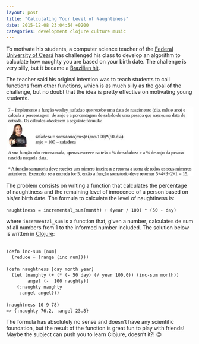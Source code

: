 ```yaml
---
layout: post
title: "Calculating Your Level of Naughtiness"
date: 2015-12-08 23:04:54 +0200
categories: development clojure culture music
---
```


To motivate his students, a computer science teacher of the <a href="http://www.quixada.ufc.br/" target="_blank">Federal University of Ceará</a> has challenged his class to develop an algorithm to calculate how naughty you are based on your birth date. The challenge is very silly, but it became a <a href="http://g1.globo.com/ceara/noticia/2015/12/professor-cita-wesley-safadao-em-questao-de-logica-e-vira-hit-na-web.html" target="_blank">Brazilian hit</a>.

The teacher said his original intention was to teach students to call functions from other functions, which is as much silly as the goal of the challenge, but no doubt that the idea is pretty effective on motivating young students.

<a href="http://www.hildeberto.com/wp-content/uploads/2015/12/safadao_questao_materia.jpg">![safadao_questao_materia.jpg](/images/posts/safadao_questao_materia.jpg)</a>

The problem consists on writing a function that calculates the percentage of naughtiness and the remaining level of innocence of a person based on his/er birth date. The formula to calculate the level of naughtiness is:

`naughtiness = incremental_sum(month) + (year / 100) * (50 - day)`

where `incremental_sum` is a function that, given a number, calculates de sum of all numbers from 1 to the informed number included. The solution below is written in <a href="http://clojure.org" target="_blank">Clojure</a>:

```

(defn inc-sum [num]
  (reduce + (range (inc num))))

(defn naughtness [day month year]
  (let [naughty (+ (* (- 50 day) (/ year 100.0)) (inc-sum month)) 
        angel (-  100 naughty)] 
    {:naughty naughty 
     :angel angel}))

(naughtness 10 9 78)
=> {:naughty 76.2, :angel 23.8}

```

The formula has absolutely no sense and doesn’t have any scientific foundation, but the result of the function is great fun to play with friends! Maybe the subject can push you to learn Clojure, doesn’t it?! 😉
